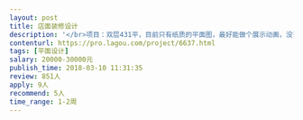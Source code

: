 ```yaml
---                
layout: post       
title: 店面装修设计           
description: '</br>项目：双层431平，目前只有纸质的平面图，最好能做个展示动画，没有也可以。店铺前期打算做海鲜加工。</br>期望：丰富的设计经验，最好能有自己的展示作品，最好北京本地的，沟通方便。</br>可参考作品：潮堂</br>'     
contenturl: https://pro.lagou.com/project/6637.html      
tags: [平面设计]            
salary: 20000-30000元          
publish_time: 2018-03-10 11:31:35         
review: 851人                   
apply: 9人                   
recommend: 5人                   
time_range: 1-2周              
---                 
```

